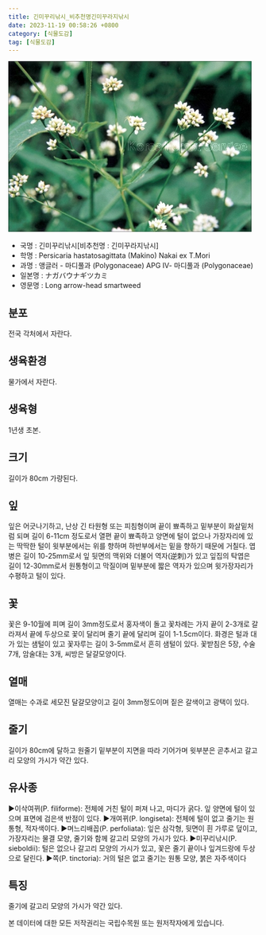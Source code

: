 ```yaml
---
title: 긴미꾸리낚시_비추천명긴미꾸라지낚시
date: 2023-11-19 00:58:26 +0800
category: [식물도감]
tag: [식물도감]
---
```




![긴미꾸리낚시[비추천명 : 긴미꾸라지낚시]](/assets/img/fileUpload/plants/basic/Polygonaceae/Persicaria/1280/1_th2.JPG)
- 국명 : 긴미꾸리낚시[비추천명 : 긴미꾸라지낚시]
- 학명 : Persicaria hastatosagittata (Makino) Nakai ex T.Mori
- 과명 : 앵글러 - 마디풀과 (Polygonaceae) APG Ⅳ- 마디풀과 (Polygonaceae)
- 일본명 : ナガバウナギツカミ
- 영문명 : Long arrow-head smartweed


## 분포
전국 각처에서 자란다.
## 생육환경
물가에서 자란다.
## 생육형
1년생 초본.
## 크기
길이가 80cm 가량된다.
## 잎
잎은 어긋나기하고, 난상 긴 타원형 또는 피침형이며 끝이 뾰족하고 밑부분이 화살밑처럼 되며 길이 6-11cm 정도로서 열편 끝이 뾰족하고 양면에 털이 없으나 가장자리에 있는 딱딱한 털이  윗부분에서는 위를 향하며 하반부에서는 밑을 향하기 때문에 거칠다. 엽병은 길이 10-25mm로서 잎 뒷면의 맥위와 더불어 역자(逆刺)가 있고 잎집의 탁엽은 길이 12-30mm로서 원통형이고 막질이며 밑부분에 짧은 역자가 있으며 윗가장자리가 수평하고 털이 있다.
## 꽃
꽃은 9-10월에 피며 길이 3mm정도로서 홍자색이 돌고 꽃차례는 가지 끝이 2-3개로 갈라져서 끝에 두상으로 꽃이 달리며 줄기 끝에 달리며 길이 1-1.5cm이다. 화경은 털과 대가 있는 샘털이 있고 꽃자루는 길이 3-5mm로서 흔히 샘털이 있다. 꽃받침은 5장, 수술 7개, 암술대는 3개, 씨방은 달걀모양이다.
## 열매
열매는 수과로 세모진 달걀모양이고 길이 3mm정도이며 짙은 갈색이고 광택이 있다.
## 줄기
길이가 80cm에 달하고 원줄기 밑부분이 지면을 따라 기어가며 윗부분은 곧추서고 갈고리 모양의 가시가 약간 있다.
## 유사종
▶이삭여뀌(P. filiforme): 전체에 거친 털이 퍼져 나고, 마디가 굵다. 잎 양면에 털이 있으며 표면에 검은색 반점이 있다.
▶개여뀌(P. longiseta): 전체에 털이 없고 줄기는 원통형, 적자색이다.
▶며느리배꼽(P. perfoliata): 잎은 삼각형, 뒷면이 흰 가루로 덮이고, 가장자리는 물결 모양, 줄기와 함께 갈고리 모양의 가시가 있다.
▶미꾸리낚시(P. sieboldii): 털은 없으나 갈고리 모양의 가시가 있고, 꽃은 줄기 끝이나 잎겨드랑에 두상으로 달린다.
▶쪽(P. tinctoria): 거의 털은 없고 줄기는 원통 모양, 붉은 자주색이다
## 특징
줄기에 갈고리 모양의 가시가 약간 있다.






본 데이터에 대한 모든 저작권리는 국립수목원 또는 원저작자에게 있습니다.
